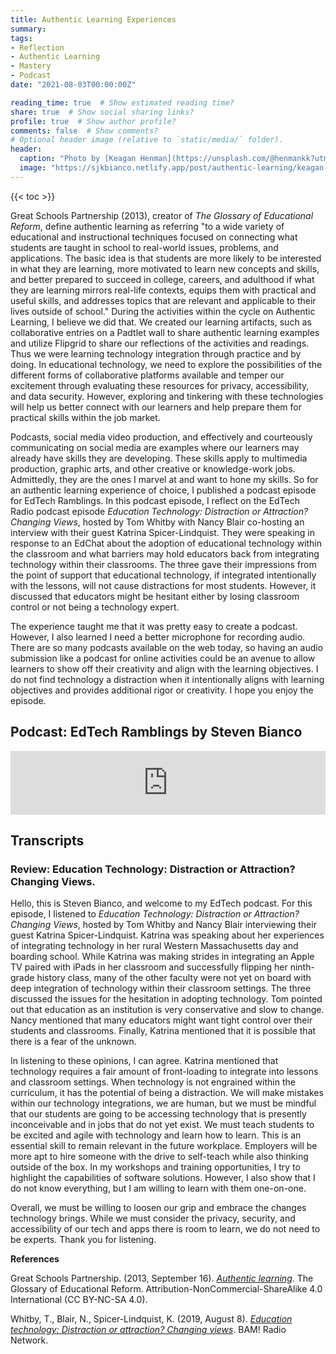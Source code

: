 ```yaml
---
title: Authentic Learning Experiences
summary: 
tags:
- Reflection
- Authentic Learning
- Mastery
- Podcast
date: "2021-08-03T00:00:00Z"

reading_time: true  # Show estimated reading time?
share: true  # Show social sharing links?
profile: true  # Show author profile?
comments: false  # Show comments?
# Optional header image (relative to `static/media/` folder).
header:
  caption: "Photo by [Keagan Henman](https://unsplash.com/@henmankk?utm_source=unsplash&utm_medium=referral&utm_content=creditCopyText) on [Unsplash](https://unsplash.com/s/photos/create?utm_source=unsplash&utm_medium=referral&utm_content=creditCopyText)"
  image: "https://sjkbianco.netlify.app/post/authentic-learning/keagan-henman-pPxJTtxfV1A-unsplash.jpg"
---
```


{{< toc >}}

Great Schools Partnership (2013), creator of *The Glossary of Educational Reform*, define authentic learning as referring "to a wide variety of educational and instructional techniques focused on connecting what students are taught in school to real-world issues, problems, and applications. The basic idea is that students are more likely to be interested in what they are learning, more motivated to learn new concepts and skills, and better prepared to succeed in college, careers, and adulthood if what they are learning mirrors real-life contexts, equips them with practical and useful skills, and addresses topics that are relevant and applicable to their lives outside of school." During the activities within the cycle on Authentic Learning, I believe we did that. We created our learning artifacts, such as collaborative entries on a Padtlet wall to share authentic learning examples and utilize Flipgrid to share our reflections of the activities and readings. Thus we were learning technology integration through practice and by doing. In educational technology, we need to explore the possibilities of the different forms of collaborative platforms available and temper our excitement through evaluating these resources for privacy, accessibility, and data security. However, exploring and tinkering with these technologies will help us better connect with our learners and help prepare them for practical skills within the job market.

Podcasts, social media video production, and effectively and courteously communicating on social media are examples where our learners may already have skills they are developing. These skills apply to multimedia production, graphic arts, and other creative or knowledge-work jobs. Admittedly, they are the ones I marvel at and want to hone my skills. So for an authentic learning experience of choice, I published a podcast episode for EdTech Ramblings. In this podcast episode, I reflect on the EdTech Radio podcast episode *Education Technology: Distraction or Attraction? Changing Views*, hosted by Tom Whitby with Nancy Blair co-hosting an interview with their guest Katrina Spicer-Lindquist. They were speaking in response to an EdChat about the adoption of educational technology within the classroom and what barriers may hold educators back from integrating technology within their classrooms. The three gave their impressions from the point of support that educational technology, if integrated intentionally with the lessons, will not cause distractions for most students. However, it discussed that educators might be hesitant either by losing classroom control or not being a technology expert.

The experience taught me that it was pretty easy to create a podcast. However, I also learned I need a better microphone for recording audio. There are so many podcasts available on the web today, so having an audio submission like a podcast for online activities could be an avenue to allow learners to show off their creativity and align with the learning objectives. I do not find technology a distraction when it intentionally aligns with learning objectives and provides additional rigor or creativity. I hope you enjoy the episode.

## Podcast: EdTech Ramblings by Steven Bianco

<iframe src="https://anchor.fm/steven-bianco/embed" height="102px" width="100%" frameborder="0" scrolling="no"></iframe>

## Transcripts

### Review: Education Technology: Distraction or Attraction? Changing Views.

Hello, this is Steven Bianco, and welcome to my EdTech podcast. For this episode, I listened to *Education Technology: Distraction or Attraction? Changing Views*, hosted by Tom Whitby and Nancy Blair interviewing their guest Katrina Spicer-Lindquist. Katrina was speaking about her experiences of integrating technology in her rural Western Massachusetts day and boarding school. While Katrina was making strides in integrating an Apple TV paired with iPads in her classroom and successfully flipping her ninth-grade history class, many of the other faculty were not yet on board with deep integration of technology within their classroom settings. The three discussed the issues for the hesitation in adopting technology. Tom pointed out that education as an institution is very conservative and slow to change. Nancy mentioned that many educators might want tight control over their students and classrooms. Finally, Katrina mentioned that it is possible that there is a fear of the unknown.

In listening to these opinions, I can agree. Katrina mentioned that technology requires a fair amount of front-loading to integrate into lessons and classroom settings. When technology is not engrained within the curriculum, it has the potential of being a distraction. We will make mistakes within our technology integrations, we are human, but we must be mindful that our students are going to be accessing technology that is presently inconceivable and in jobs that do not yet exist. We must teach students to be excited and agile with technology and learn how to learn. This is an essential skill to remain relevant in the future workplace. Employers will be more apt to hire someone with the drive to self-teach while also thinking outside of the box. In my workshops and training opportunities, I try to highlight the capabilities of software solutions. However, I also show that I do not know everything, but I am willing to learn with them one-on-one.

Overall, we must be willing to loosen our grip and embrace the changes technology brings. While we must consider the privacy, security, and accessibility of our tech and apps there is room to learn, we do not need to be experts. Thank you for listening.

**References**

Great Schools Partnership. (2013, September 16). *[Authentic learning](https://www.edglossary.org/authentic-learning/)*. The Glossary of Educational Reform. Attribution-NonCommercial-ShareAlike 4.0 International (CC BY-NC-SA 4.0). 

Whitby, T., Blair, N., Spicer-Lindquist, K. (2019, August 8). *[Education technology: Distraction or attraction? Changing views](https://www.bamradionetwork.com/track/education-technology-distraction-or-attraction-changing-views/)*. BAM! Radio Network.
